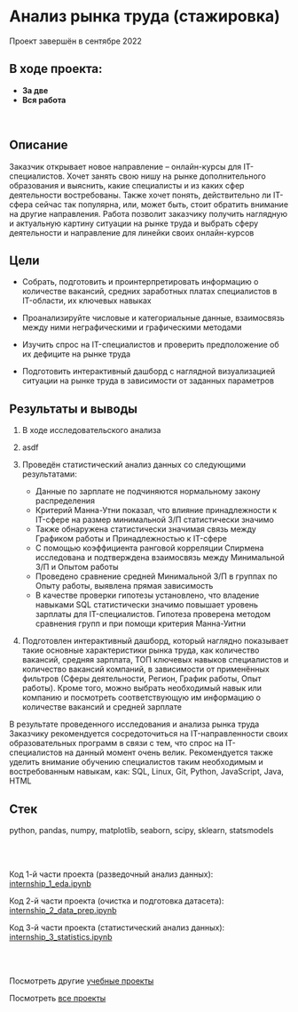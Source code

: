 # Анализ рынка труда (стажировка)
Проект завершён в сентябре 2022

## В ходе проекта:
- **За две**
- **Вся работа**

<br>

## Описание
Заказчик открывает новое направление – онлайн-курсы для IT-специалистов. Хочет занять свою нишу на рынке дополнительного образования и выяснить, какие специалисты и из каких сфер деятельности востребованы. Также хочет понять, действительно ли IT-сфера сейчас так популярна, или, может быть, стоит обратить внимание на другие направления. Работа позволит заказчику получить наглядную и актуальную картину ситуации на рынке труда и выбрать сферу деятельности и направление для линейки своих онлайн-курсов

## Цели
- Собрать, подготовить и проинтерпретировать информацию о количестве вакансий, средних заработных платах специалистов в IT-области, их ключевых навыках
- Проанализируйте числовые и категориальные данные, взаимосвязь между ними неграфическими и графическими методами
- Изучить спрос на IT-специалистов и проверить предположение об их дефиците на рынке труда


- Подготовить интерактивный дашборд с наглядной визуализацией ситуации на рынке труда в зависимости от заданных параметров


## Результаты и выводы
1. В ходе исследовательского анализа


2. asdf

3. Проведён статистический анализ данных со следующими результатами:
    - Данные по зарплате не подчиняются нормальному закону распределения
    - Критерий Манна-Утни показал, что влияние принадлежности к IT-сфере на размер минимальной З/П статистически значимо
    - Также обнаружена статистически значимая связь между Графиком работы и Принадлежностью к IT-сфере
    - С помощью коэффициента ранговой корреляции Спирмена исследована и подтверждена взаимосвязь между Минимальной З/П и Опытом работы
    - Проведено сравнение средней Минимальной З/П в группах по Опыту работы, выявлена прямая зависимость
    - В качестве проверки гипотезы установлено, что владение навыками SQL статистически значимо повышает уровень зарплаты для IT-специалистов. Гипотеза проверена методом сравнения групп и при помощи критерия Манна-Уитни

4. Подготовлен интерактивный дашборд, который наглядно показывает такие основные характеристики рынка труда, как количество вакансий, средняя зарплата, ТОП ключевых навыков специалистов и количество вакансий компаний, в зависимости от применённых фильтров (Сферы деятельности, Регион, График работы, Опыт работы). Кроме того, можно выбрать необходимый навык или компанию и посмотреть соответствующую им информацию о количестве вакансий и средней зарплате

В результате проведенного исследования и анализа рынка труда Заказчику рекомендуется сосредоточиться на IT-направленности своих образовательных программ в связи с тем, что спрос на IT-специалистов на данный момент очень велик. Рекомендуется также уделить внимание обучению специалистов таким необходимым и востребованным навыкам, как: SQL, Linux, Git, Python, JavaScript, Java, HTML

## Стек
python, pandas, numpy, matplotlib, seaborn, scipy, sklearn, statsmodels

<br><br>

Код 1-й части проекта (разведочный анализ данных): [internship_1_eda.ipynb](https://github.com/petrochenkovp/educational_projects/blob/main/da01_job_market/internship_1_eda.ipynb)

Код 2-й части проекта (очистка и подготовка датасета): [internship_2_data_prep.ipynb](https://github.com/petrochenkovp/educational_projects/blob/main/da01_job_market/internship_2_data_prep.ipynb)

Код 3-й части проекта (статистический анализ данных): [internship_3_statistics.ipynb](https://github.com/petrochenkovp/educational_projects/blob/main/da01_job_market/internship_3_statistics.ipynb)

<br><br>

Посмотреть другие [учебные проекты](https://github.com/petrochenkovp/educational_projects)

Посмотреть [все проекты](https://github.com/petrochenkovp/portfolio)

<br><br>
